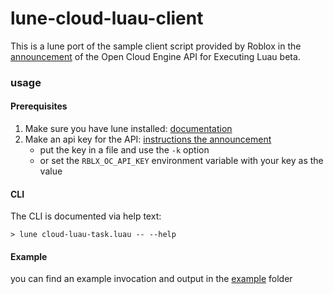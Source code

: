 # lune-cloud-luau-client

This is a lune port of the sample client script provided by Roblox in the
[announcement](https://devforum.roblox.com/t/beta-open-cloud-engine-api-for-executing-luau/3172185?u=itsfrank17) of the Open Cloud
Engine API for Executing Luau beta.

### usage

#### Prerequisites

1. Make sure you have lune installed: [documentation](https://lune-org.github.io/docs/getting-started/1-installation)
2. Make an api key for the API: [instructions the announcement](https://devforum.roblox.com/t/beta-open-cloud-engine-api-for-executing-luau/3172185?u=itsfrank17)
    - put the key in a file and use the `-k` option
    - or set the `RBLX_OC_API_KEY` environment variable with your key as the value

#### CLI

The CLI is documented via help text:
```
> lune cloud-luau-task.luau -- --help
```

#### Example

you can find an example invocation and output in the [example](example) folder
